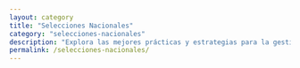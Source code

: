 ```yaml
---
layout: category
title: "Selecciones Nacionales"
category: "selecciones-nacionales"
description: "Explora las mejores prácticas y estrategias para la gestión exitosa de selecciones nacionales."
permalink: /selecciones-nacionales/
---
```

